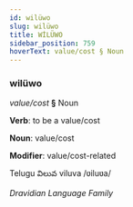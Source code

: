 ```yaml
---
id: wilüwo
slug: wilüwo
title: WİLÜWO
sidebar_position: 759
hoverText: value/cost § Noun
---
```


### wilüwo

*value/cost* **§** Noun

**Verb**: to be a value/cost

**Noun**: value/cost

**Modifier**: value/cost-related

Telugu విలువ viluva /ʋiluʋa/

*Dravidian Language Family*